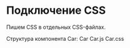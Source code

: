 # Подключение CSS
Пишем CSS в отдельных CSS-файлах.

Структура компонента Car:
    Car
        Car.js
        Car.css
